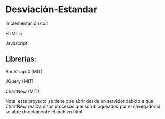 # Desviación-Estandar
Implementación con:

HTML 5

Javascript


## Librerías:

Bootstrap 4 (MIT)

JQuery (MIT)

ChartNew (MIT)


Nota: este proyecto se tiene que abrir desde un servidor debido a que ChartNew realiza unos procesos que son bloqueados por el navegador si se abre directamente el archivo html